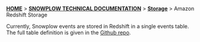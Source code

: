 [**HOME**](Home) > [**SNOWPLOW TECHNICAL DOCUMENTATION**](Snowplow-technical-documentation) > [**Storage**](storage-documentation) > Amazon Redshift Storage

Currently, Snowplow events are stored in Redshift in a single events table. The full table definition is given in the [Github repo][redshift-atomic-def].


[redshift-atomic-def]: https://github.com/snowplow/snowplow/blob/master/4-storage/redshift-storage/sql/atomic-def.sql
[avro]: http://avro.apache.org/
